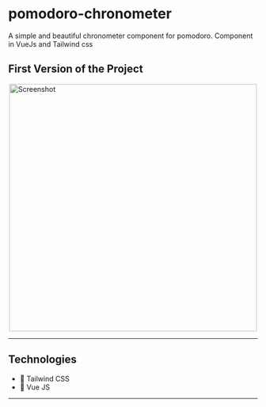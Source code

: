# pomodoro-chronometer
A simple and beautiful chronometer component for pomodoro. Component in VueJs and Tailwind css

## First Version of the Project

<div style="display:flex; justify-content:center">
    <img src="https://i.imgur.com/XjPWHxD.jpg" alt="Screenshot" width="500"/>
</div>
<hr />

## Technologies

-   🚀 Tailwind CSS
-   🚀 Vue JS
<hr />